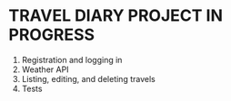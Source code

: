 # TRAVEL DIARY PROJECT IN PROGRESS

1. Registration and logging in
2. Weather API
3. Listing, editing, and deleting travels
4. Tests

